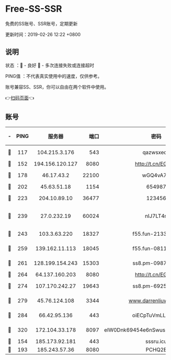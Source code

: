 # Free-SS-SSR

免费的SS账号、SSR账号，定期更新

更新时间：2019-02-26 12:22 +0800

## 说明

状态     ：🙂 - 良好 🙁 - 多次连接失败或连接超时

PING值   ：不代表真实使用中的速度，仅供参考。

账号兼容SS、SSR，你可以自由在两个软件中使用。

👉[扫码页面](https://liesauer.github.io/free-ss-ssr.github.io/)👈

## 账号

|-|PING|服务器|端口|密码|加密方式|区域|
|:----:|:----:|:-----:|-----:|:----:|:----:|:----:|
|🙂|117|104.215.3.176|543|qazwsxedc|aes-256-gcm|JP|
|🙂|152|194.156.120.127|8080|http://t.cn/EGJIyrl|rc4-md5|RU|
|🙂|178|46.17.43.2|22100|wGQ4vA7D|aes-256-gcm|RU|
|🙂|202|45.63.51.18|1154|654987|chacha20|US|
|🙂|223|204.10.89.10|36477|123456|aes-256-cfb|US|
|🙂|239|27.0.232.19|60024|nIJ7LT4n|xchacha20-ietf-poly1305|HK|
|🙂|243|103.3.63.220|18327|f55.fun-21337727|aes-256-cfb|SG|
|🙂|259|139.162.11.113|18045|f55.fun-08116553|aes-256-cfb|SG|
|🙂|261|128.199.154.243|15303|ss8.pm-09872872|aes-256-cfb|SG|
|🙂|264|64.137.160.203|8080|http://t.cn/EGJIyrl|rc4-md5|CA|
|🙂|274|107.170.242.27|19643|ss8.pm-69252395|aes-256-cfb|US|
|🙂|279|45.76.124.108|3344|www.darrenliuwei.com|aes-256-cfb|AU|
|🙂|284|66.42.95.136|443|oiECpTuVmLLxk4Ts|aes-256-cfb|US|
|🙂|320|172.104.33.178|8097|eIW0Dnk69454e6nSwuspv9DmS201tQ0D|aes-256-cfb|SG|
|🙁|154|185.173.92.181|443|sssru.icu|rc4-md5|RU|
|🙁|193|185.243.57.36|8080|PCHQ2E|rc4-md5|US|
